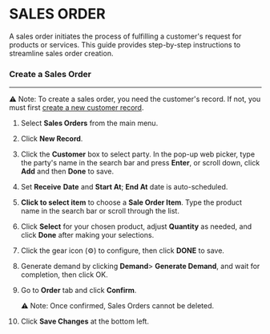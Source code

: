 
# SALES ORDER

A sales order initiates the process of fulfilling a customer's request for products or services. This guide provides step-by-step instructions to streamline sales order creation.
### Create a Sales Order
______________________
⚠️ Note: To create a sales order, you need the customer's record. If not, you must first [create a new customer record](https://github.com/Fx-Professional-Services/HorizonDocs/blob/main/Horizon%20User%20Guide/Customers/Creating%20a%20Customer's%20New%20Record.md).

1. Select **Sales Orders** from the main menu. 

2. Click **New Record**.

3. Click the **Customer** box to select party. In the pop-up web picker, type the party's name in the search bar and press **Enter**, or scroll down, click **Add** and then **Done** to save.

4. Set **Receive** **Date** and **Start At**; **End At** date is auto-scheduled.

5. **Click to select item** to choose a **Sale Order Item**. Type the product name in the search bar or scroll through the list.

6. Click **Select** for your chosen product, adjust **Quantity** as needed, and click **Done** after making your selections. 

7. Click the gear icon (⚙️) to configure, then click **DONE** to save.

8. Generate demand by clicking **Demand**> **Generate Demand**, and wait for completion, then click OK. 

9. Go to **Order** tab and click **Confirm**. 

	⚠️ Note:  Once confirmed, Sales Orders cannot be deleted. 

10. Click **Save Changes** at the bottom left.